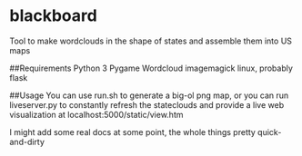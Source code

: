 # blackboard

Tool to make wordclouds in the shape of states and assemble them into US maps

##Requirements
Python 3
Pygame
Wordcloud
imagemagick
linux, probably
flask

##Usage
You can use run.sh to generate a big-ol png map, or you can run liveserver.py to constantly refresh the stateclouds and provide a live web visualization at localhost:5000/static/view.htm

I might add some real docs at some point, the whole things pretty quick-and-dirty
